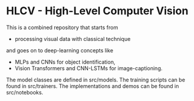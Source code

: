 # HLCV - High-Level Computer Vision

This is a combined repository that starts from
  - processing visual data with classical technique 
  
and goes on to deep-learning concepts like

  - MLPs and CNNs for object identification, 
  - Vision Transformers and CNN-LSTMs for image-captioning.  

The model classes are defined in src/models.
The training scripts can be found in src/trainers.
The implementations and demos can be found in src/notebooks.
